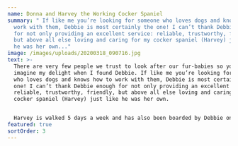 ```yaml
---
name: Donna and Harvey the Working Cocker Spaniel
summary: " If like me you’re looking for someone who loves dogs and knows how to
  work with them, Debbie is most certainly the one! I can’t thank Debbie enough
  for not only providing an excellent service: reliable, trustworthy, friendly,
  but above all else loving and caring for my cocker spaniel (Harvey) just like
  he was her own..."
image: /images/uploads/20200318_090716.jpg
text: >-
  There are very few people we trust to look after our fur-babies so you can
  imagine my delight when I found Debbie. If like me you’re looking for someone
  who loves dogs and knows how to work with them, Debbie is most certainly the
  one! I can’t thank Debbie enough for not only providing an excellent service:
  reliable, trustworthy, friendly, but above all else loving and caring for my
  cocker spaniel (Harvey) just like he was her own.


  Harvey is walked 5 days a week and has also been boarded by Debbie on several occasions; I’m always totally relaxed knowing that Harvey is in very good hands. He thoroughly enjoys his time with Debbie; she’s taken the time and interest to understand his quirky spaniel ways and needs; he totally adores her — he told me so!”
featured: true
sortOrder: 3
---
```


